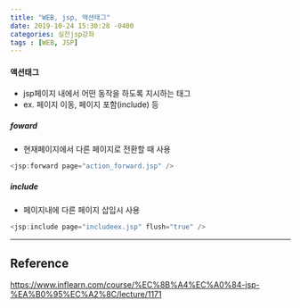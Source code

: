 ```yaml
---
title: "WEB, jsp, 액션태그"
date: 2019-10-24 15:30:28 -0400
categories: 실전jsp강좌
tags : [WEB, JSP]
---
```

#### 액션태그
- jsp페이지 내에서 어떤 동작을 하도록 지시하는 태그
- ex. 페이지 이동, 페이지 포함(include) 등

##### foward
- 현재페이지에서 다른 페이지로 전환할 때 사용
```java
<jsp:forward page="action_forward.jsp" />
```
##### include
- 페이지내에 다른 페이지 삽입시 사용
```java
<jsp:include page="includeex.jsp" flush="true" />
```

---
## Reference

<https://www.inflearn.com/course/%EC%8B%A4%EC%A0%84-jsp-%EA%B0%95%EC%A2%8C/lecture/1171>
